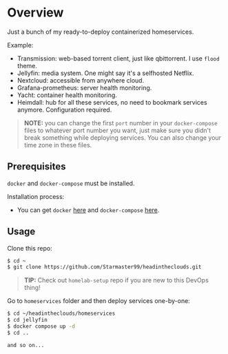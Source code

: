 # Overview

Just a bunch of my ready-to-deploy containerized homeservices.

Example:

* Transmission: web-based torrent client, just like qbittorrent. I use `flood` theme.
* Jellyfin: media system. One might say it's a selfhosted Netflix.
* Nextcloud: accessible from anywhere cloud.
* Grafana-prometheus: server health monitoring.
* Yacht: container health monitoring.
* Heimdall: hub for all these services, no need to bookmark services anymore. Configuration required.

> **NOTE:** you can change the first `port` number in your `docker-compose` files to whatever port number you want, just make sure you didn't break something while deploying services. You can also change your time zone in these files.

## Prerequisites

`docker` and `docker-compose` must be installed.

Installation process:

* You can get `docker` [here](https://docs.docker.com/get-docker/) and `docker-compose` [here](https://docker-docs.netlify.app/compose/install/#prerequisites).

## Usage

Clone this repo: 

```bash
$ cd ~
$ git clone https://github.com/Starmaster99/headintheclouds.git
```

> **TIP:** Check out `homelab-setup` repo if you are new to this DevOps thing!

Go to `homeservices` folder and then deploy services one-by-one:

```bash
$ cd ~/headintheclouds/homeservices
$ cd jellyfin
$ docker compose up -d
$ cd ..

and so on...
```
